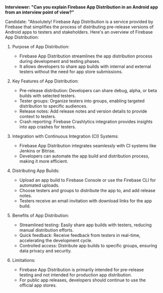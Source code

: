 
**Interviewer: "Can you explain Firebase App Distribution in an Android app from an interview point of view?"**

Candidate: "Absolutely! Firebase App Distribution is a service provided by Firebase that simplifies the process of distributing pre-release versions of Android apps to testers and stakeholders. Here's an overview of Firebase App Distribution:

1. Purpose of App Distribution:
   - Firebase App Distribution streamlines the app distribution process during development and testing phases.
   - It allows developers to share app builds with internal and external testers without the need for app store submissions.

2. Key Features of App Distribution:
   - Pre-release distribution: Developers can share debug, alpha, or beta builds with selected testers.
   - Tester groups: Organize testers into groups, enabling targeted distribution to specific audiences.
   - Release notes: Add release notes and version details to provide context to testers.
   - Crash reporting: Firebase Crashlytics integration provides insights into app crashes for testers.

3. Integration with Continuous Integration (CI) Systems:
   - Firebase App Distribution integrates seamlessly with CI systems like Jenkins or Bitrise.
   - Developers can automate the app build and distribution process, making it more efficient.

4. Distributing App Builds:
   - Upload an app build to Firebase Console or use the Firebase CLI for automated uploads.
   - Choose testers and groups to distribute the app to, and add release notes.
   - Testers receive an email invitation with download links for the app build.

5. Benefits of App Distribution:
   - Streamlined testing: Easily share app builds with testers, reducing manual distribution efforts.
   - Quick feedback: Receive feedback from testers in real-time, accelerating the development cycle.
   - Controlled access: Distribute app builds to specific groups, ensuring data privacy and security.

6. Limitations:
   - Firebase App Distribution is primarily intended for pre-release testing and not intended for production app distribution.
   - For public app releases, developers should continue to use the official app stores.

